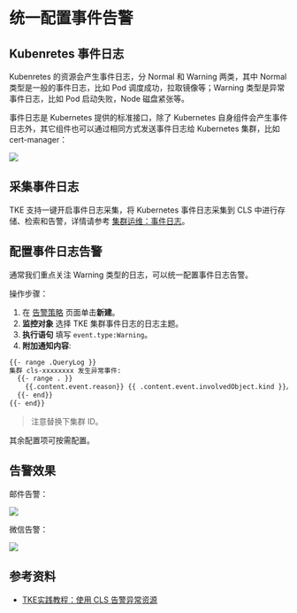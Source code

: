 # 统一配置事件告警


## Kubenretes 事件日志

Kubenretes 的资源会产生事件日志，分 Normal 和 Warning 两类，其中 Normal 类型是一般的事件日志，比如 Pod 调度成功，拉取镜像等；Warning 类型是异常事件日志，比如 Pod 启动失败，Node 磁盘紧张等。

事件日志是 Kubernetes 提供的标准接口，除了 Kubernetes 自身组件会产生事件日志外，其它组件也可以通过相同方式发送事件日志给 Kubernetes 集群，比如 cert-manager：

![](https://image-host-1251893006.cos.ap-chengdu.myqcloud.com/2025%2F03%2F31%2F20250331200805.png)

## 采集事件日志

TKE 支持一键开启事件日志采集，将 Kubernetes 事件日志采集到 CLS 中进行存储、检索和告警，详情请参考 [集群运维：事件日志](https://cloud.tencent.com/document/product/457/32091)。

## 配置事件日志告警

通常我们重点关注 Warning 类型的日志，可以统一配置事件日志告警。

操作步骤：
1. 在 [告警策略](https://console.cloud.tencent.com/cls/alarm/list) 页面单击**新建**。
2. **监控对象** 选择 TKE 集群事件日志的日志主题。
3. **执行语句** 填写 `event.type:Warning`。
4. **附加通知内容**:

```txt
{{- range .QueryLog }}
集群 cls-xxxxxxxx 发生异常事件:
  {{- range . }}
    {{.content.event.reason}} {{ .content.event.involvedObject.kind }}/{{ .content.event.involvedObject.name }} {{ .content.event.message }}
  {{- end}}
{{- end}}
```

> 注意替换下集群 ID。

其余配置项可按需配置。

## 告警效果

邮件告警：

![](https://image-host-1251893006.cos.ap-chengdu.myqcloud.com/2025%2F03%2F31%2F20250331204018.png)

微信告警：

![](https://image-host-1251893006.cos.ap-chengdu.myqcloud.com/2025%2F03%2F31%2F20250331204531.png)

## 参考资料

- [TKE实践教程：使用 CLS 告警异常资源](https://cloud.tencent.com/document/product/457/82037)
